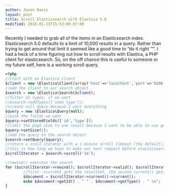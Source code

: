 ```yaml
---
author: Jason Davis
layout: post
title: Scroll Elasticsearch with Elastica 5.0
modified: 2018-01-23T15:53:00-07:00
---
```


Recently I needed to grab all of the items in an Elasticsearch index.
Elasticsearch 5.0 defaults to a limit of 10,000 results in a query.
Rather than trying to get around that limit it seemed like a good time to “do it right ™”.
I had a heck of a time figuring out how to scroll results with Elastica, a PHP client for elasticsearch.
So, on the off chance this is useful to someone or my future self, here is a working scroll query.

```php
<?php
//start with an Elastica client
$client = new \Elastica\Client(array('host'=>'localhost','port'=>'9200'));
//add the client to our search object
$search = new \Elastica\Search($client);
//filter on types, if we want
//$search->addTypes(['some_type']);
//create null query because I want everything
$query = new \Elastica\Query(null);
//pick the fields we want
$query->setStoredFields(['id','type']);
//limit the page size to one result because I want to be able to use getId() and getType() on every record
$query->setSize(1);
//add the query to the search object
$search->setQuery($query);
//return a scoll iterator with a 1 minute scroll timeout (the default),
//this is how long we have to make our next request before elasticsearch forgets us
$scrollIterator = $search->scroll('1m');

//rewind() executes the search
for ($scrollIterator->rewind(); $scrollIterator->valid(); $scrollIterator->next()) {
        //first ->current gets the resultSet, the second current() gets the single Result
        $document = $scrollIterator->current()->current();
        echo $document->getId() . " " . $document->getType() . " \n";
}
```
